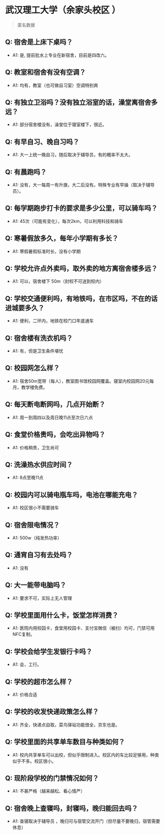 # 武汉理工大学（余家头校区 ）

> 匿名数据

## Q: 宿舍是上床下桌吗？

- A1: 是, 提前批水上专业在新宿舍，目前是四改六。

## Q: 教室和宿舍有没有空调？

- A1: 均有，教室（也可做自习室）空调特别爽

## Q: 有独立卫浴吗？没有独立浴室的话，澡堂离宿舍多远？

- A1: 部分宿舍楼没有，澡堂位于寝室楼下，很近。

## Q: 有早自习、晚自习吗？

- A1: 大一上统一晚自习，随后取决于辅导员，有的概率不太大。

## Q: 有晨跑吗？

- A1: 没有，大一每周一有升旗，大二后没有。特殊专业有早操（取决于辅导员）。

## Q: 每学期跑步打卡的要求是多少公里，可以骑车吗？

- A1: 45次（可能有变化），每次2km，可以利用科技和骑车

## Q: 寒暑假放多久，每年小学期有多长？

- A1: 寒假暑假标准时长，没有小学期

## Q: 学校允许点外卖吗，取外卖的地方离宿舍楼多远？

- A1: 可以，宿舍楼下 50m（封校不可送到校内）

## Q: 学校交通便利吗，有地铁吗，在市区吗，不在的话进城要多久？

- A1: 便利，二环内，地铁在校门口年底通车

## Q: 宿舍楼有洗衣机吗？

- A1: 有，但是卫生条件堪忧

## Q: 校园网怎么样？

- A1: 宿舍50m宽带（每人），教室图书馆校园网覆盖。寝室内校园网20元每月，教学楼免费。

## Q: 每天断电断网吗，几点开始断？

- A1: 周一到周四以及周日晚11点至次日六点

## Q: 食堂价格贵吗，会吃出异物吗？

- A1: 价格稍贵，卫生尚可

## Q: 洗澡热水供应时间？

- A1: 8点至晚11点

## Q: 校园内可以骑电瓶车吗，电池在哪能充电？

- A1: 校区很小不需要骑车

## Q: 宿舍限电情况？

- A1: 500w（纯发热功率）

## Q: 通宵自习有去处吗？

- A1: 没有

## Q: 大一能带电脑吗？

- A1: 要求不可，实际上无人管理

## Q: 学校里面用什么卡，饭堂怎样消费？

- A1: 医院内用校园卡，食堂用校园卡、支付宝微信（被扫）均可，门禁可用NFC复制。

## Q: 学校会给学生发银行卡吗？

- A1: 会，工行。

## Q: 学校的超市怎么样？

- A1: 价格合适

## Q: 学校的收发快递政策怎么样？

- A1: 齐全，快递点自取，菜鸟驿站功能很全，京东也是。

## Q: 学校里面的共享单车数目与种类如何？

- A1: 校内共享单车可以出校，但似乎限制进入。校区内的车比较足够用，种类似乎不多。校区很小。

## Q: 现阶段学校的门禁情况如何？

- A1: 不甚严格（越来越松、看心情严）

## Q: 宿舍晚上查寝吗，封寝吗，晚归能回去吗？

- A1: 查寝取决于辅导员 ，晚归可与宿管交流开门（但尽量不要晚归，宿管需要休息）

